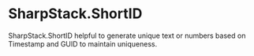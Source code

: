 # SharpStack.ShortID
SharpStack.ShortID helpful to generate unique text or numbers based on Timestamp and GUID to maintain uniqueness. 
